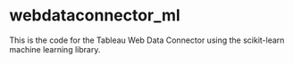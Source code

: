 # webdataconnector_ml
This is the code for the Tableau Web Data Connector using the scikit-learn machine learning library.
